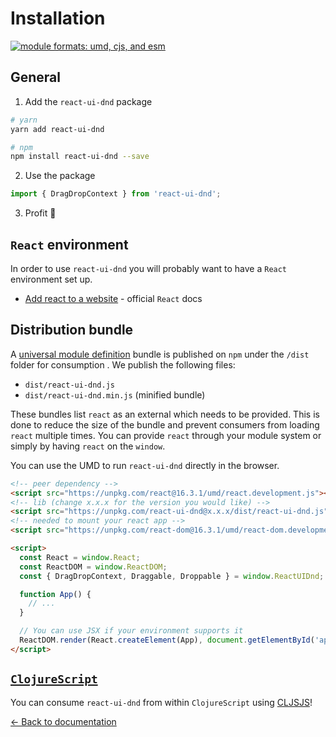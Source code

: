 # Installation

[![module formats: umd, cjs, and esm](https://img.shields.io/badge/module%20formats-umd%2c%20cjs%2c%20esm-green.svg?style=flat)](https://unpkg.com/react-ui-dnd/dist/)

## General

1. Add the `react-ui-dnd` package

```bash
# yarn
yarn add react-ui-dnd

# npm
npm install react-ui-dnd --save
```

2. Use the package

```js
import { DragDropContext } from 'react-ui-dnd';
```

3. Profit 🕺

## `React` environment

In order to use `react-ui-dnd` you will probably want to have a `React` environment set up.

- [Add react to a website](https://reactjs.org/docs/add-react-to-a-website.html) - official `React` docs

## Distribution bundle

A [universal module definition](https://github.com/umdjs/umd) bundle is published on `npm` under the `/dist` folder for consumption . We publish the following files:

- `dist/react-ui-dnd.js`
- `dist/react-ui-dnd.min.js` (minified bundle)

These bundles list `react` as an external which needs to be provided. This is done to reduce the size of the bundle and prevent consumers from loading `react` multiple times. You can provide `react` through your module system or simply by having `react` on the `window`.

You can use the UMD to run `react-ui-dnd` directly in the browser.

```html
<!-- peer dependency -->
<script src="https://unpkg.com/react@16.3.1/umd/react.development.js"></script>
<!-- lib (change x.x.x for the version you would like) -->
<script src="https://unpkg.com/react-ui-dnd@x.x.x/dist/react-ui-dnd.js"></script>
<!-- needed to mount your react app -->
<script src="https://unpkg.com/react-dom@16.3.1/umd/react-dom.development.js"></script>

<script>
  const React = window.React;
  const ReactDOM = window.ReactDOM;
  const { DragDropContext, Draggable, Droppable } = window.ReactUIDnd;

  function App() {
    // ...
  }

  // You can use JSX if your environment supports it
  ReactDOM.render(React.createElement(App), document.getElementById('app'));
</script>
```

## [`ClojureScript`](https://clojurescript.org/)

You can consume `react-ui-dnd` from within `ClojureScript` using [CLJSJS](https://cljsjs.github.io/)!

[← Back to documentation](/README.md#documentation-)
